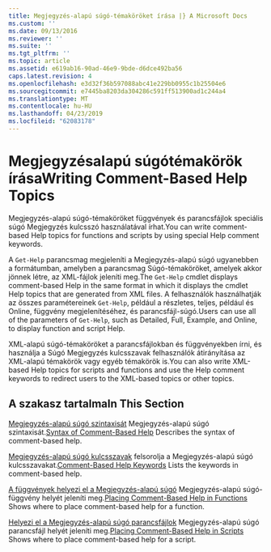 ```yaml
---
title: Megjegyzés-alapú súgó-témaköröket írása |} A Microsoft Docs
ms.custom: ''
ms.date: 09/13/2016
ms.reviewer: ''
ms.suite: ''
ms.tgt_pltfrm: ''
ms.topic: article
ms.assetid: e619ab16-90ad-46e9-9bde-d6dce492ba56
caps.latest.revision: 4
ms.openlocfilehash: e3d32f36b597088abc41e229bb0955c1b25504e6
ms.sourcegitcommit: e7445ba8203da304286c591ff513900ad1c244a4
ms.translationtype: MT
ms.contentlocale: hu-HU
ms.lasthandoff: 04/23/2019
ms.locfileid: "62083178"
---
```

# <a name="writing-comment-based-help-topics"></a><span data-ttu-id="e876b-102">Megjegyzésalapú súgótémakörök írása</span><span class="sxs-lookup"><span data-stu-id="e876b-102">Writing Comment-Based Help Topics</span></span>

<span data-ttu-id="e876b-103">Megjegyzés-alapú súgó-témaköröket függvények és parancsfájlok speciális súgó Megjegyzés kulcsszó használatával írhat.</span><span class="sxs-lookup"><span data-stu-id="e876b-103">You can write comment-based Help topics for functions and scripts by using special Help comment keywords.</span></span>

 <span data-ttu-id="e876b-104">A `Get-Help` parancsmag megjeleníti a Megjegyzés-alapú súgó ugyanebben a formátumban, amelyben a parancsmag Súgó-témaköröket, amelyek akkor jönnek létre, az XML-fájlok jeleníti meg.</span><span class="sxs-lookup"><span data-stu-id="e876b-104">The `Get-Help` cmdlet displays comment-based Help in the same format in which it displays the cmdlet Help topics that are generated from XML files.</span></span> <span data-ttu-id="e876b-105">A felhasználók használhatják az összes paramétereinek `Get-Help`, például a részletes, teljes, például és Online, függvény megjelenítéséhez, és parancsfájl-súgó.</span><span class="sxs-lookup"><span data-stu-id="e876b-105">Users can use all of the parameters of `Get-Help`, such as Detailed, Full, Example, and Online, to display function and script Help.</span></span>

 <span data-ttu-id="e876b-106">XML-alapú súgó-témaköröket a parancsfájlokban és függvényekben írni, és használja a Súgó Megjegyzés kulcsszavak felhasználók átirányítása az XML-alapú témakörök vagy egyéb témakörök is.</span><span class="sxs-lookup"><span data-stu-id="e876b-106">You can also write XML-based Help topics for scripts and functions and use the Help comment keywords to redirect users to the XML-based topics or other topics.</span></span>

## <a name="in-this-section"></a><span data-ttu-id="e876b-107">A szakasz tartalma</span><span class="sxs-lookup"><span data-stu-id="e876b-107">In This Section</span></span>

 <span data-ttu-id="e876b-108">[Megjegyzés-alapú súgó szintaxisát](./syntax-of-comment-based-help.md) Megjegyzés-alapú súgó szintaxisát.</span><span class="sxs-lookup"><span data-stu-id="e876b-108">[Syntax of Comment-Based Help](./syntax-of-comment-based-help.md) Describes the syntax of comment-based help.</span></span>

 <span data-ttu-id="e876b-109">[Megjegyzés-alapú súgó kulcsszavak](./comment-based-help-keywords.md) felsorolja a Megjegyzés-alapú súgó kulcsszavakat.</span><span class="sxs-lookup"><span data-stu-id="e876b-109">[Comment-Based Help Keywords](./comment-based-help-keywords.md) Lists the keywords in comment-based help.</span></span>

 <span data-ttu-id="e876b-110">[A függvények helyezi el a Megjegyzés-alapú súgó](./placing-comment-based-help-in-functions.md) Megjegyzés-alapú súgó-függvény helyét jeleníti meg.</span><span class="sxs-lookup"><span data-stu-id="e876b-110">[Placing Comment-Based Help in Functions](./placing-comment-based-help-in-functions.md) Shows where to place comment-based help for a function.</span></span>

 <span data-ttu-id="e876b-111">[Helyezi el a Megjegyzés-alapú súgó parancsfájlok](./placing-comment-based-help-in-scripts.md) Megjegyzés-alapú súgó parancsfájl helyét jeleníti meg.</span><span class="sxs-lookup"><span data-stu-id="e876b-111">[Placing Comment-Based Help in Scripts](./placing-comment-based-help-in-scripts.md) Shows where to place comment-based help for a script.</span></span>